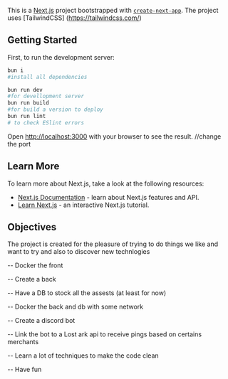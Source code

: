 This is a [Next.js](https://nextjs.org/) project bootstrapped with [`create-next-app`](https://github.com/vercel/next.js/tree/canary/packages/create-next-app).
The project uses [TailwindCSS] (https://tailwindcss.com/)

## Getting Started

First, to run the development server:

```bash
bun i
#install all dependencies

bun run dev
#for devellopment server
bun run build
#for build a version to deploy
bun run lint
# to check ESlint errors
```

Open [http://localhost:3000](http://localhost:3000) with your browser to see the result. //change the port

## Learn More

To learn more about Next.js, take a look at the following resources:

- [Next.js Documentation](https://nextjs.org/docs) - learn about Next.js features and API.
- [Learn Next.js](https://nextjs.org/learn) - an interactive Next.js tutorial.

## Objectives

The project is created for the pleasure of trying to do things we like and want to try and also to discover new technlogies

-- Docker the front

-- Create a back

-- Have a DB to stock all the assests (at least for now)

-- Docker the back and db with some network

-- Create a discord bot

-- Link the bot to a Lost ark api to receive pings based on certains merchants

-- Learn a lot of techniques to make the code clean

-- Have fun